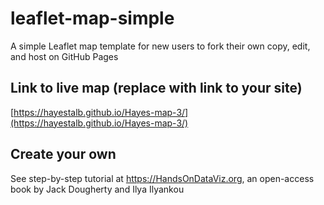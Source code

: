 # leaflet-map-simple
A simple Leaflet map template for new users to fork their own copy, edit, and host on GitHub Pages

## Link to live map (replace with link to your site)
[https://hayestalb.github.io/Hayes-map-3/](https://hayestalb.github.io/Hayes-map-3/)

## Create your own
See step-by-step tutorial at https://HandsOnDataViz.org, an open-access book by Jack Dougherty and Ilya Ilyankou
